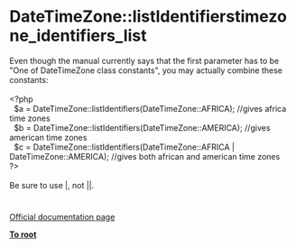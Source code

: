 # DateTimeZone::listIdentifierstimezone_identifiers_list




<div class="phpcode"><span class="html">
Even though the manual currently says that the first parameter has to be &quot;One of DateTimeZone class constants&quot;, you may actually combine these constants:<br><br><span class="default">&lt;?php<br>&#xA0; $a </span><span class="keyword">= </span><span class="default">DateTimeZone</span><span class="keyword">::</span><span class="default">listIdentifiers</span><span class="keyword">(</span><span class="default">DateTimeZone</span><span class="keyword">::</span><span class="default">AFRICA</span><span class="keyword">); </span><span class="comment">//gives africa time zones<br>&#xA0; </span><span class="default">$b </span><span class="keyword">= </span><span class="default">DateTimeZone</span><span class="keyword">::</span><span class="default">listIdentifiers</span><span class="keyword">(</span><span class="default">DateTimeZone</span><span class="keyword">::</span><span class="default">AMERICA</span><span class="keyword">); </span><span class="comment">//gives american time zones<br>&#xA0; </span><span class="default">$c </span><span class="keyword">= </span><span class="default">DateTimeZone</span><span class="keyword">::</span><span class="default">listIdentifiers</span><span class="keyword">(</span><span class="default">DateTimeZone</span><span class="keyword">::</span><span class="default">AFRICA </span><span class="keyword">| </span><span class="default">DateTimeZone</span><span class="keyword">::</span><span class="default">AMERICA</span><span class="keyword">); </span><span class="comment">//gives both african and american time zones<br></span><span class="default">?&gt;<br></span><br>Be sure to use |, not ||.</span>
</div>
  

#

[Official documentation page](https://www.php.net/manual/en/datetimezone.listidentifiers.php)

**[To root](/README.md)**